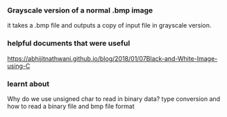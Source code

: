 ### Grayscale version of a normal .bmp image

it takes a .bmp file and outputs a copy of input file in grayscale version.

### helpful documents that were useful 
https://abhijitnathwani.github.io/blog/2018/01/07Black-and-White-Image-using-C

### learnt about 
Why do we use unsigned char to read in binary data?
type conversion and how to read a binary file and bmp file format

